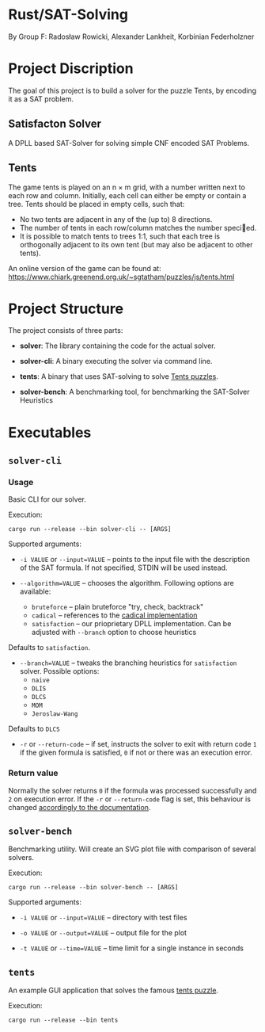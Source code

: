 # Rust/SAT-Solving
By Group F: Radosław Rowicki, Alexander Lankheit, Korbinian Federholzner

# Project Discription

The goal of this project is to build a solver for the puzzle Tents,
by encoding it as a SAT problem. 

## Satisfacton Solver

A DPLL based SAT-Solver for solving simple CNF encoded SAT Problems.

## Tents

The game tents is played on an n × m grid, with
a number written next to each row and column. Initially, each cell can either
be empty or contain a tree. Tents should be placed in empty cells, such that:
* No two tents are adjacent in any of the (up to) 8 directions.
* The number of tents in each row/column matches the number specied.
* It is possible to match tents to trees 1:1, such that each tree is orthogonally adjacent to its own tent (but may also be adjacent to other tents).


An online version of the game can be found at: https://www.chiark.greenend.org.uk/~sgtatham/puzzles/js/tents.html


# Project Structure

The project consists of three parts:

* __solver__:
    The library containing the code for the actual solver.

* __solver-cli__:
    A binary executing the solver via command line.

* __tents__:
    A binary that uses SAT-solving to solve [Tents puzzles](https://brainbashers.com/tents.asp).

* __solver-bench__: 
    A benchmarking tool, for benchmarking the SAT-Solver Heuristics

# Executables

## `solver-cli`

### Usage

Basic CLI for our solver.

Execution:
```
cargo run --release --bin solver-cli -- [ARGS]
```
    
Supported arguments:
    
  * `-i VALUE` or `--input=VALUE` – points to the input file with the
  description of the SAT formula. If not specified, STDIN will be used
  instead.
  
  * `--algorithm=VALUE` – chooses the algorithm. Following options are available:
    - `bruteforce` – plain bruteforce "try, check, backtrack"
    - `cadical` – references to the [cadical implementation](http://fmv.jku.at/cadical/)
    - `satisfaction` – our prioprietary DPLL implementation. Can be adjusted with
    `--branch` option to choose heuristics
    
   Defaults to `satisfaction`.
    
  * `--branch=VALUE` – tweaks the branching heuristics for `satisfaction` solver.
  Possible options:
    - `naive`
    - `DLIS`
    - `DLCS`
    - `MOM`
    - `Jeroslaw-Wang`
    
  Defaults to `DLCS`
  
  * `-r` or `--return-code` – if set, instructs the solver to exit with return code `1`
  if the given formula is satisfied, `0` if not or there was an execution error.

### Return value

Normally the solver returns `0` if the formula was processed successfully and `2` on
execution error. If the `-r` or `--return-code` flag is set, this behaviour is changed [accordingly to the documentation](#Usage).


## `solver-bench`

Benchmarking utility. Will create an SVG plot file with comparison of several solvers.

Execution:
```
cargo run --release --bin solver-bench -- [ARGS]
```

Supported arguments:

  * `-i VALUE` or `--input=VALUE` – directory with test files
  
  * `-o VALUE` or `--output=VALUE` – output file for the plot
  
  * `-t VALUE` or `--time=VALUE` – time limit for a single instance in seconds

## `tents`

An example GUI application that solves the famous [tents puzzle](https://brainbashers.com/tents.asp).

Execution:
```
cargo run --release --bin tents
```